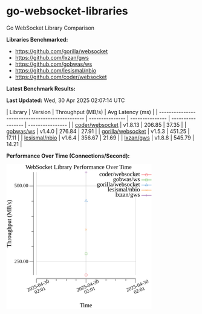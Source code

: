 # go-websocket-libraries

Go WebSocket Library Comparison

**Libraries Benchmarked:**

- https://github.com/gorilla/websocket
- https://github.com/lxzan/gws
- https://github.com/gobwas/ws
- https://github.com/lesismal/nbio
- https://github.com/coder/websocket

**Latest Benchmark Results:**



<!-- BENCHMARK_TABLE_START -->
**Last Updated:** Wed, 30 Apr 2025 02:07:14 UTC

| Library                                         | Version         | Throughput (MB/s) | Avg Latency (ms) |
| ----------------------------------------------- | --------------- | --------------- | ----------------- | ---------------- |
| [coder/websocket](https://github.com/coder/websocket) | v1.8.13 | 206.85 | 37.35 |
| [gobwas/ws](https://github.com/gobwas/ws) | v1.4.0 | 276.84 | 27.91 |
| [gorilla/websocket](https://github.com/gorilla/websocket) | v1.5.3 | 451.25 | 17.11 |
| [lesismal/nbio](https://github.com/lesismal/nbio) | v1.6.4 | 356.67 | 21.69 |
| [lxzan/gws](https://github.com/lxzan/gws) | v1.8.8 | 545.79 | 14.21 |
<!-- BENCHMARK_TABLE_END -->



**Performance Over Time (Connections/Second):**

![Benchmark Performance Graph](benchmark_performance.png)
